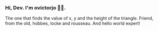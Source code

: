 ### Hi, Dev. I'm ovictorjo 👨‍💻.

The one that finds the value of x, y and the height of the triangle. Friend, from the old, hobbes, locke and rousseau. And hello world expert!
